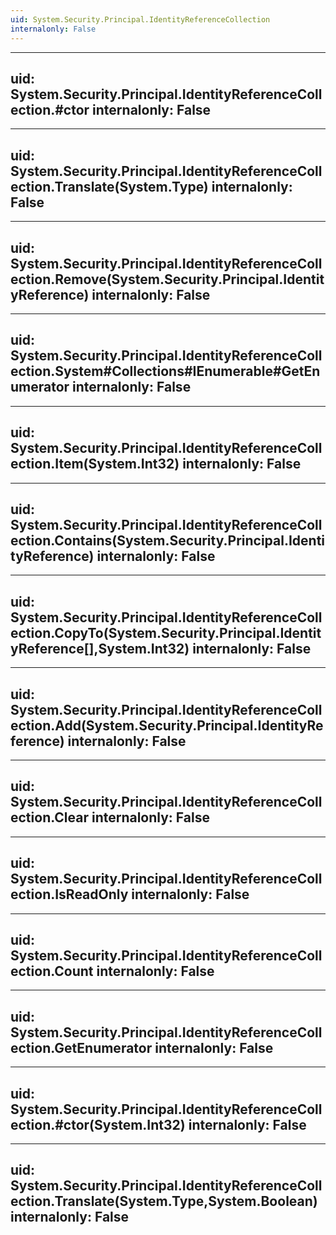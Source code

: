 ```yaml
---
uid: System.Security.Principal.IdentityReferenceCollection
internalonly: False
---
```


---
uid: System.Security.Principal.IdentityReferenceCollection.#ctor
internalonly: False
---

---
uid: System.Security.Principal.IdentityReferenceCollection.Translate(System.Type)
internalonly: False
---

---
uid: System.Security.Principal.IdentityReferenceCollection.Remove(System.Security.Principal.IdentityReference)
internalonly: False
---

---
uid: System.Security.Principal.IdentityReferenceCollection.System#Collections#IEnumerable#GetEnumerator
internalonly: False
---

---
uid: System.Security.Principal.IdentityReferenceCollection.Item(System.Int32)
internalonly: False
---

---
uid: System.Security.Principal.IdentityReferenceCollection.Contains(System.Security.Principal.IdentityReference)
internalonly: False
---

---
uid: System.Security.Principal.IdentityReferenceCollection.CopyTo(System.Security.Principal.IdentityReference[],System.Int32)
internalonly: False
---

---
uid: System.Security.Principal.IdentityReferenceCollection.Add(System.Security.Principal.IdentityReference)
internalonly: False
---

---
uid: System.Security.Principal.IdentityReferenceCollection.Clear
internalonly: False
---

---
uid: System.Security.Principal.IdentityReferenceCollection.IsReadOnly
internalonly: False
---

---
uid: System.Security.Principal.IdentityReferenceCollection.Count
internalonly: False
---

---
uid: System.Security.Principal.IdentityReferenceCollection.GetEnumerator
internalonly: False
---

---
uid: System.Security.Principal.IdentityReferenceCollection.#ctor(System.Int32)
internalonly: False
---

---
uid: System.Security.Principal.IdentityReferenceCollection.Translate(System.Type,System.Boolean)
internalonly: False
---
